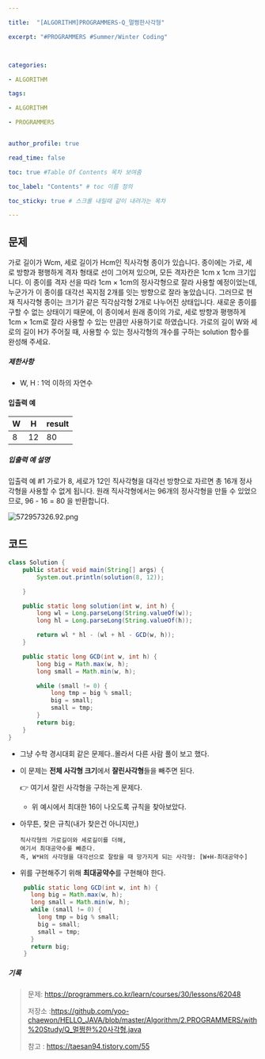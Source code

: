 ```yaml
---

title:  "[ALGORITHM]PROGRAMMERS-Q_멀쩡한사각형"

excerpt: "#PROGRAMMERS #Summer/Winter Coding"



categories:

- ALGORITHM

tags:

- ALGORITHM

- PROGRAMMERS


author_profile: true

read_time: false 

toc: true #Table Of Contents 목차 보여줌

toc_label: "Contents" # toc 이름 정의

toc_sticky: true # 스크롤 내릴때 같이 내려가는 목차

---
```




## 문제

가로 길이가 Wcm, 세로 길이가 Hcm인 직사각형 종이가 있습니다. 종이에는 가로, 세로 방향과 평행하게 격자 형태로 선이 그어져 있으며, 모든 격자칸은 1cm x 1cm 크기입니다. 이 종이를 격자 선을 따라 1cm × 1cm의 정사각형으로 잘라 사용할 예정이었는데, 누군가가 이 종이를 대각선 꼭지점 2개를 잇는 방향으로 잘라 놓았습니다. 그러므로 현재 직사각형 종이는 크기가 같은 직각삼각형 2개로 나누어진 상태입니다. 새로운 종이를 구할 수 없는 상태이기 때문에, 이 종이에서 원래 종이의 가로, 세로 방향과 평행하게 1cm × 1cm로 잘라 사용할 수 있는 만큼만 사용하기로 하였습니다. 
가로의 길이 W와 세로의 길이 H가 주어질 때, 사용할 수 있는 정사각형의 개수를 구하는 solution 함수를 완성해 주세요.

##### 제한사항

- W, H : 1억 이하의 자연수

#### 입출력 예

| W    | H    | result |
| ---- | ---- | ------ |
| 8    | 12   | 80     |

##### 입출력 예 설명

입출력 예 #1
가로가 8, 세로가 12인 직사각형을 대각선 방향으로 자르면 총 16개 정사각형을 사용할 수 없게 됩니다. 원래 직사각형에서는 96개의 정사각형을 만들 수 있었으므로, 96 - 16 = 80 을 반환합니다.

![572957326.92.png](https://grepp-programmers.s3.amazonaws.com/files/production/ee895b2cd9/567420db-20f4-4064-afc3-af54c4a46016.png)



## 코드

```java
class Solution {
    public static void main(String[] args) {
        System.out.println(solution(8, 12));

    }

    public static long solution(int w, int h) {
        long wl = Long.parseLong(String.valueOf(w));
        long hl = Long.parseLong(String.valueOf(h));

        return wl * hl - (wl + hl - GCD(w, h));
    }

    public static long GCD(int w, int h) {
        long big = Math.max(w, h);
        long small = Math.min(w, h);

        while (small != 0) {
            long tmp = big % small;
            big = small;
            small = tmp;
        }
        return big;
    }
}
```

- 그냥 수학 경시대회 같은 문제다..몰라서 다른 사람 풀이 보고 했다.

- 이 문제는 **전체 사각형 크기**에서 **잘린사각형**들을 빼주면 된다.

  👉 여기서 잘린 사각형을 구하는게 문제다.

  - 위 예시에서 최대한 16이 나오도록 규칙을 찾아보았다. 

- 아무튼, 찾은 규칙(내가 찾은건 아니지만,)

  ```
  직사각형의 가로길이와 세로길이를 더해,
  여기서 최대공약수를 빼준다.
  즉, W*H의 사각형을 대각선으로 잘랐을 때 망가지게 되는 사각형: [W+H-최대공약수]
  ```

- 위를 구현해주기 위해 **최대공약수**를 구현해야 한다.

  ```java
   public static long GCD(int w, int h) {
     long big = Math.max(w, h);
     long small = Math.min(w, h);
     while (small != 0) {
       long tmp = big % small;
       big = small;
       small = tmp;
     }
     return big;
   }
  ```

  



##### 기록 

> 문제: https://programmers.co.kr/learn/courses/30/lessons/62048
>
> 저장소 :https://github.com/yoo-chaewon/HELLO_JAVA/blob/master/Algorithm/2.PROGRAMMERS/with%20Study/Q_멀쩡한%20사각형.java
>
> 참고 : https://taesan94.tistory.com/55